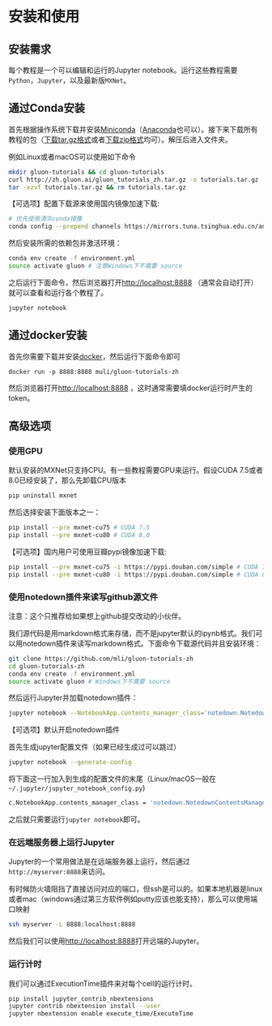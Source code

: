 # 安装和使用

## 安装需求

每个教程是一个可以编辑和运行的Jupyter notebook。运行这些教程需要`Python`，`Jupyter`，以及最新版`MXNet`。

## 通过Conda安装

首先根据操作系统下载并安装[Miniconda](https://conda.io/miniconda.html)（[Anaconda](https://docs.continuum.io/anaconda/install/)也可以）。接下来下载所有教程的包（[下载tar.gz格式](http://zh.gluon.ai/gluon_tutorials_zh.tar.gz)或者[下载zip格式](http://zh.gluon.ai/gluon_tutorials_zh.zip)均可）。解压后进入文件夹。

例如Linux或者macOS可以使用如下命令

```bash
mkdir gluon-tutorials && cd gluon-tutorials
curl http://zh.gluon.ai/gluon_tutorials_zh.tar.gz -o tutorials.tar.gz
tar -xzvf tutorials.tar.gz && rm tutorials.tar.gz
```

【可选项】配置下载源来使用国内镜像加速下载:

```bash
# 优先使用清华conda镜像
conda config --prepend channels https://mirrors.tuna.tsinghua.edu.cn/anaconda/pkgs/free/
```

然后安装所需的依赖包并激活环境：

```bash
conda env create -f environment.yml
source activate gluon # 注意Windows下不需要 source
```

之后运行下面命令，然后浏览器打开[http://localhost:8888](http://localhost:8888) （通常会自动打开）就可以查看和运行各个教程了。

```bash
jupyter notebook
```

## 通过docker安装

首先你需要下载并安装[docker](https://docs.docker.com/engine/installation/)，然后运行下面命令即可

```
docker run -p 8888:8888 muli/gluon-tutorials-zh
```

然后浏览器打开[http://localhost:8888](http://localhost:8888) ，这时通常需要填docker运行时产生的token。

## 高级选项

### 使用GPU

默认安装的MXNet只支持CPU。有一些教程需要GPU来运行。假设CUDA 7.5或者8.0已经安装了，那么先卸载CPU版本

```bash
pip uninstall mxnet
```

然后选择安装下面版本之一：

```bash
pip install --pre mxnet-cu75 # CUDA 7.5
pip install --pre mxnet-cu80 # CUDA 8.0
```

【可选项】国内用户可使用豆瓣pypi镜像加速下载:

```bash
pip install --pre mxnet-cu75 -i https://pypi.douban.com/simple # CUDA 7.5
pip install --pre mxnet-cu80 -i https://pypi.douban.com/simple # CUDA 8.0
```

### 使用notedown插件来读写github源文件

注意：这个只推荐给如果想上github提交改动的小伙伴。

我们源代码是用markdown格式来存储，而不是jupyter默认的ipynb格式。我们可以用notedown插件来读写markdown格式。下面命令下载源代码并且安装环境：


```bash
git clone https://github.com/mli/gluon-tutorials-zh
cd gluon-tutorials-zh
conda env create -f environment.yml
source activate gluon # Windows下不需要 source
```

然后运行Jupyter并加载notedown插件：

```bash
jupyter notebook --NotebookApp.contents_manager_class='notedown.NotedownContentsManager'
```

【可选项】默认开启notedown插件

首先生成jupyter配置文件（如果已经生成过可以跳过）

```bash
jupyter notebook --generate-config
```

将下面这一行加入到生成的配置文件的末尾（Linux/macOS一般在`~/.jupyter/jupyter_notebook_config.py`)

```bash
c.NotebookApp.contents_manager_class = 'notedown.NotedownContentsManager'
```

之后就只需要运行`jupyter notebook`即可。

### 在远端服务器上运行Jupyter

Jupyter的一个常用做法是在远端服务器上运行，然后通过 `http://myserver:8888`来访问。

有时候防火墙阻挡了直接访问对应的端口，但ssh是可以的。如果本地机器是linux或者mac（windows通过第三方软件例如putty应该也能支持），那么可以使用端口映射

```bash
ssh myserver -L 8888:localhost:8888
```

然后我们可以使用[http://localhost:8888](http://localhost:8888)打开远端的Jupyter。

### 运行计时

我们可以通过ExecutionTime插件来对每个cell的运行计时。

```bash
pip install jupyter_contrib_nbextensions
jupyter contrib nbextension install --user
jupyter nbextension enable execute_time/ExecuteTime
```
